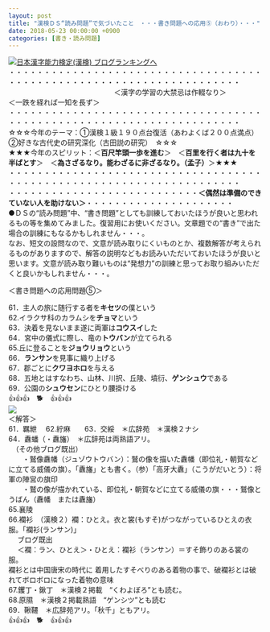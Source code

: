 ```yaml
---
layout: post
title: "漢検ＤＳ“読み問題”で気づいたこと　・・・書き問題への応用⑤（おわり）・・・"
date: 2018-05-23 00:00:00 +0900
categories: [書き・読み問題]
---
```


[![](/syuusyuu9701/assets/images/漢検ｄｓ“読み問題”で気づいたこと-・・・書き問題への応用⑤（おわり）・・・-br_c_3028_1.gif)](http://blog.with2.net/link.php?1659096:3028 "日本漢字能力検定(漢検) ブログランキングへ")[日本漢字能力検定(漢検) ブログランキングへ](http://blog.with2.net/link.php?1659096:3028)  
・・・・・・・・・・・・・・・・・・・・・・・・・・・・・・・・・・・・・・・・・・・・・・・・・・・・・・・・・・・・・・・・・・・・・  
　　　　　　　　　　　　　　　＜漢字の学習の大禁忌は作輟なり＞　　　　　＜一跌を経れば一知を長ず＞　　　　　  
・・・・・・・・・・・・・・・・・・・・・・・・・・・・・・・・・・・・・・・・・・・・・・・・・・・・・・・・・・・・・・・・・・・・・  
☆☆☆今年のテーマ：①漢検１級１９０点台復活（あわよくば２００点満点）　②好きな古代史の研究深化（古田説の研究）　☆☆☆  
★★★今年のスピリット：＜**百尺竿頭一歩を進む**＞　＜**百里を行く者は九十を半ばとす**＞　＜**為さざるなり。能わざるに非ざるなり。（孟子）**＞★★★  
・・・・・・・・・・・・・・・・・・・・・・・・・・・・・・・・・・・・・・・・・・・・・・・・・・・・・・・・・・・・・・・・・・・・・  
・・・・・・・・・・・・・・・・・・・・・・・・・・・**＜偶然は準備のできていない人を助けない＞**・・・・・・・・・・・・・・・・・・・・・  
●ＤＳの“読み問題”中、“書き問題”としても訓練しておいたほうが良いと思われるもの等を集めてみました。復習用にお使いください。文章題での“書き”で出た場合の訓練にもなるかもしれません・・・。  
なお、短文の設問なので、文意が読み取りにくいものとか、複数解答が考えられるものがありますので、解答の説明などもお読みいただいておいたほうが良いと思います。文意が読み取り難いものは“発想力”の訓練と思ってお取り組みいただくと良いかもしれません・・・。  
  
＜書き問題への応用問題⑤＞  
  
61．主人の旅に随行する者を**キセツ**の僕という　  
62.イラクサ科のカラムシを**チョマ**という　  
63．決着を見ないまま遂に両軍は**コウスイ**した　  
64．宮中の儀式に際し、竜の**トウバン**が立てられる　  
65.丘に登ることを**ジョウリョウ**という　  
66．**ランサン**を見事に織り上げる　  
67．郡ごとに**クワヨホロ**を与える　  
68．五地とはすなわち、山林、川択、丘陵、墳衍、**ゲンシュウ**である　  
69．公園の**シュウセン**にひとり腰掛ける　　  
👍👍👍　🐕　👍👍👍　  
![](/syuusyuu9701/assets/images/漢検ｄｓ“読み問題”で気づいたこと-・・・書き問題への応用⑤（おわり）・・・-20424d3cd2f93057861e48ffc026c99a.png)  
＜解答＞  
61．羈紲　 62.紵麻　　63．交綏　＊広辞苑　＊漢検２ナシ  
64．纛蟠（・纛旛）　＊広辞苑は両熟語アリ。  
　（その他ブログ既出）  
　　・鷲像纛幡（ジュゾウトウバン）：鷲の像を描いた纛幡（即位礼・朝賀などに立てる威儀の旗）。「纛旛」とも書く。（参）「高牙大纛」（こうがだいとう）：将軍の陣営の旗印  
　　・鷲の像が描かれている、即位礼・朝賀などに立てる威儀の旗・・・鷲像とうばん（纛幡　または纛旛）  
65.襄陵  
66.襴衫　（漢検２）襴：ひとえ。衣と裳(もすそ)がつながっているひとえの衣服。「襴衫(ランサン)」  
　 ブログ既出  
　 ＜襴：ラン、ひとえ＞・ひとえ：襴衫（ランサン）＝すそ飾りのある裳の服。  
襴衫とは中国唐宋の時代に 着用したすそべりのある着物の事で、破襴衫とは破れてボロボロになった着物の意味  
67.钁丁・鍬丁　＊漢検２掲載　“くわよぼろ”とも読む。  
68.原隰　＊漢検２掲載熟語　“ゲンシツ”とも読む  
69．鞦韆　＊広辞苑アリ。「秋千」ともアリ。  
👍👍👍　🐕　👍👍👍